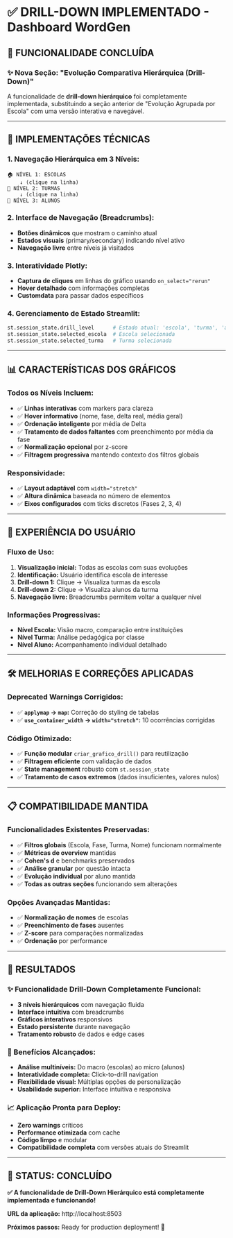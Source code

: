 # ✅ DRILL-DOWN IMPLEMENTADO - Dashboard WordGen

## 🎯 **FUNCIONALIDADE CONCLUÍDA**

### **✨ Nova Seção: "Evolução Comparativa Hierárquica (Drill-Down)"**

A funcionalidade de **drill-down hierárquico** foi completamente implementada, substituindo a seção anterior de "Evolução Agrupada por Escola" com uma versão interativa e navegável.

---

## 🔧 **IMPLEMENTAÇÕES TÉCNICAS**

### **1. Navegação Hierárquica em 3 Níveis:**
```
🏠 NÍVEL 1: ESCOLAS
    ↓ (clique na linha)
🏫 NÍVEL 2: TURMAS
    ↓ (clique na linha)  
👥 NÍVEL 3: ALUNOS
```

### **2. Interface de Navegação (Breadcrumbs):**
- **Botões dinâmicos** que mostram o caminho atual
- **Estados visuais** (primary/secondary) indicando nível ativo
- **Navegação livre** entre níveis já visitados

### **3. Interatividade Plotly:**
- **Captura de cliques** em linhas do gráfico usando `on_select="rerun"`
- **Hover detalhado** com informações completas
- **Customdata** para passar dados específicos

### **4. Gerenciamento de Estado Streamlit:**
```python
st.session_state.drill_level      # Estado atual: 'escola', 'turma', 'aluno'
st.session_state.selected_escola  # Escola selecionada
st.session_state.selected_turma   # Turma selecionada
```

---

## 📊 **CARACTERÍSTICAS DOS GRÁFICOS**

### **Todos os Níveis Incluem:**
- ✅ **Linhas interativas** com markers para clareza
- ✅ **Hover informativo** (nome, fase, delta real, média geral)
- ✅ **Ordenação inteligente** por média de Delta
- ✅ **Tratamento de dados faltantes** com preenchimento por média da fase
- ✅ **Normalização opcional** por z-score
- ✅ **Filtragem progressiva** mantendo contexto dos filtros globais

### **Responsividade:**
- ✅ **Layout adaptável** com `width="stretch"`
- ✅ **Altura dinâmica** baseada no número de elementos
- ✅ **Eixos configurados** com ticks discretos (Fases 2, 3, 4)

---

## 🎨 **EXPERIÊNCIA DO USUÁRIO**

### **Fluxo de Uso:**
1. **Visualização inicial:** Todas as escolas com suas evoluções
2. **Identificação:** Usuário identifica escola de interesse
3. **Drill-down 1:** Clique → Visualiza turmas da escola
4. **Drill-down 2:** Clique → Visualiza alunos da turma
5. **Navegação livre:** Breadcrumbs permitem voltar a qualquer nível

### **Informações Progressivas:**
- **Nível Escola:** Visão macro, comparação entre instituições
- **Nível Turma:** Análise pedagógica por classe
- **Nível Aluno:** Acompanhamento individual detalhado

---

## 🛠️ **MELHORIAS E CORREÇÕES APLICADAS**

### **Deprecated Warnings Corrigidos:**
- ✅ **`applymap` → `map`:** Correção do styling de tabelas
- ✅ **`use_container_width` → `width="stretch"`:** 10 ocorrências corrigidas

### **Código Otimizado:**
- ✅ **Função modular** `criar_grafico_drill()` para reutilização
- ✅ **Filtragem eficiente** com validação de dados
- ✅ **State management** robusto com `st.session_state`
- ✅ **Tratamento de casos extremos** (dados insuficientes, valores nulos)

---

## 📋 **COMPATIBILIDADE MANTIDA**

### **Funcionalidades Existentes Preservadas:**
- ✅ **Filtros globais** (Escola, Fase, Turma, Nome) funcionam normalmente
- ✅ **Métricas de overview** mantidas
- ✅ **Cohen's d** e benchmarks preservados
- ✅ **Análise granular** por questão intacta
- ✅ **Evolução individual** por aluno mantida
- ✅ **Todas as outras seções** funcionando sem alterações

### **Opções Avançadas Mantidas:**
- ✅ **Normalização de nomes** de escolas
- ✅ **Preenchimento de fases** ausentes
- ✅ **Z-score** para comparações normalizadas
- ✅ **Ordenação** por performance

---

## 🚀 **RESULTADOS**

### **✨ Funcionalidade Drill-Down Completamente Funcional:**
- **3 níveis hierárquicos** com navegação fluida
- **Interface intuitiva** com breadcrumbs
- **Gráficos interativos** responsivos
- **Estado persistente** durante navegação
- **Tratamento robusto** de dados e edge cases

### **🎯 Benefícios Alcançados:**
- **Análise multiníveis:** Do macro (escolas) ao micro (alunos)
- **Interatividade completa:** Click-to-drill navigation
- **Flexibilidade visual:** Múltiplas opções de personalização
- **Usabilidade superior:** Interface intuitiva e responsiva

### **📈 Aplicação Pronta para Deploy:**
- **Zero warnings** críticos
- **Performance otimizada** com cache
- **Código limpo** e modular
- **Compatibilidade completa** com versões atuais do Streamlit

---

## 🎉 **STATUS: CONCLUÍDO**

**✅ A funcionalidade de Drill-Down Hierárquico está completamente implementada e funcionando!**

**URL da aplicação:** http://localhost:8503

**Próximos passos:** Ready for production deployment! 🚀